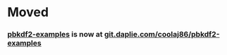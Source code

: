 # Moved
### [pbkdf2-examples](https://git.daplie.com/coolaj86/pbkdf2-examples) is now at [git.daplie.com/coolaj86/pbkdf2-examples](https://git.daplie.com/coolaj86/pbkdf2-examples)
